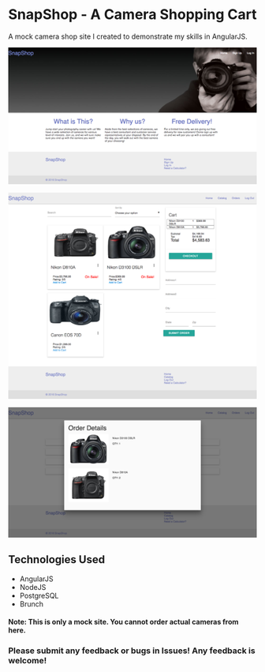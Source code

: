 # SnapShop - A Camera Shopping Cart

A mock camera shop site I created to demonstrate my skills in AngularJS.

![Home](./readmepic/snapshop.png)

![Catalog](./readmepic/order.png)

![Past](./readmepic/past.png)

## Technologies Used

* AngularJS
* NodeJS
* PostgreSQL
* Brunch

#### Note: This is only a mock site. You cannot order actual cameras from here.

### Please submit any feedback or bugs in Issues! Any feedback is welcome!
